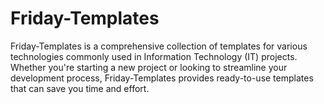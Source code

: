 # Friday-Templates
Friday-Templates is a comprehensive collection of templates for various technologies commonly used in Information Technology (IT) projects. Whether you're starting a new project or looking to streamline your development process, Friday-Templates provides ready-to-use templates that can save you time and effort.
